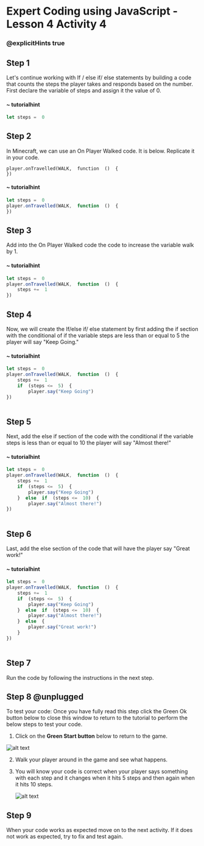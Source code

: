 # Expert Coding using JavaScript - Lesson 4 Activity 4
### @explicitHints true

## Step 1

Let's continue working with If / else if/ else statements by building a code that counts the steps the player takes and responds based on the number. 
First declare the variable of steps and assign it the value of 0. 

#### ~ tutorialhint

```javascript 
let steps =  0
```

## Step 2

In Minecraft, we can use an On Player Walked code.  It is below. Replicate it in your code. 

    player.onTravelled(WALK,  function  ()  {
    })

#### ~ tutorialhint

```javascript 
let steps =  0
player.onTravelled(WALK,  function  ()  {
})
```

## Step 3

Add into the On Player Walked code the code to increase the variable walk by 1.

#### ~ tutorialhint

```javascript 
let steps =  0
player.onTravelled(WALK,  function  ()  {
	steps +=  1
})
```

## Step 4

Now, we will create the If/else if/ else statement by first adding the if section with the conditional of if the variable steps are less than or equal to 5 the player will say "Keep Going."
#### ~ tutorialhint

```javascript 
let steps =  0
player.onTravelled(WALK,  function  ()  {
	steps +=  1
	if  (steps <=  5)  {
		player.say("Keep Going")
})
	
```

## Step 5

Next, add the else if section of the code with the conditional if the variable steps is less than or equal to 10 the player will say "Almost there!"

#### ~ tutorialhint

```javascript 
let steps =  0
player.onTravelled(WALK,  function  ()  {
	steps +=  1
	if  (steps <=  5)  {
		player.say("Keep Going")
	}  else  if  (steps <=  10)  {
		player.say("Almost there!")
})
	
```

## Step 6

Last, add the else section of the code that will have the player say "Great work!"

#### ~ tutorialhint

```javascript 
let steps =  0
player.onTravelled(WALK,  function  ()  {
	steps +=  1
	if  (steps <=  5)  {
		player.say("Keep Going")
	}  else  if  (steps <=  10)  {
		player.say("Almost there!")
	}  else  {
		player.say("Great work!")
	}
})
	
```

## Step 7

Run the code by following the instructions in the next step.


## Step 8 @unplugged

To test your code:
Once you have fully read this step click the Green Ok button below to close this window to return to the tutorial to perform the below steps to test your code.

1. Click on the **Green Start button** below to return to the game.

  

![alt text](https://expertjs.codingcredentials.com/Lesson1/1.1/1.JPG?raw=true  "Start")

2.  Walk your player around in the game and see what happens. 
3. You will know your code is correct when your player says something with each step and it changes when it hits 5 steps and then again when it hits 10 steps. 
   
   ![alt text](https://expertjs.codingcredentials.com/Lesson4/4.2/4.2.1.jpg?raw=true  "Code")


## Step 9

When your code works as expected move on to the next activity.
If it does not work as expected, try to fix and test again.